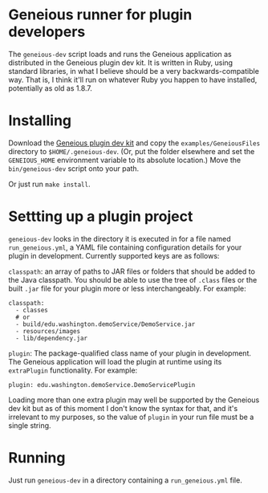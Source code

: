 # Geneious runner for plugin developers

The `geneious-dev` script loads and runs the Geneious application as distributed
in the Geneious plugin dev kit. It is written in Ruby, using standard libraries,
in what I believe should be a very backwards-compatible way. That is, I think
it'll run on whatever Ruby you happen to have installed, potentially as old as
1.8.7.

# Installing

Download the [Geneious plugin dev kit][] and copy the `examples/GeneiousFiles`
directory to `$HOME/.geneious-dev`. (Or, put the folder elsewhere and set the
`GENEIOUS_HOME` environment variable to its absolute location.) Move the
`bin/geneious-dev` script onto your path.

Or just run `make install`.

[Geneious plugin dev kit]: https://s3.amazonaws.com/assets.geneious.com/developer/geneious-devkit.zip

# Settting up a plugin project

`geneious-dev` looks in the directory it is executed in for a file named
`run_geneious.yml`, a YAML file containing configuration details for your plugin
in development. Currently supported keys are as follows:

`classpath`: an array of paths to JAR files or folders that should be added
to the Java classpath. You should be able to use the tree of `.class` files or
the built `.jar` file for your plugin more or less interchangeably. For example:

```
classpath:
  - classes
  # or
  - build/edu.washington.demoService/DemoService.jar
  - resources/images
  - lib/dependency.jar
```

`plugin`: The package-qualified class name of your plugin in development. The
Geneious application will load the plugin at runtime using its `extraPlugin`
functionality. For example:

```
plugin: edu.washington.demoService.DemoServicePlugin
```

Loading more than one extra plugin may well be supported by the Geneious dev kit
but as of this moment I don't know the syntax for that, and it's irrelevant to
my purposes, so the value of `plugin` in your run file must be a single string.

# Running

Just run `geneious-dev` in a directory containing a `run_geneious.yml` file.
